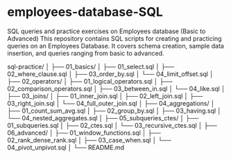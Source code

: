 # employees-database-SQL

SQL queries and practice exercises on Employees database (Basic to Advanced)
This repository contains SQL scripts for creating and practicing queries on an Employees Database. It covers schema creation, sample data insertion, and queries ranging from basic to advanced.

sql-practice/
│
├── 01_basics/
│ ├── 01_select.sql
│ ├── 02_where_clause.sql
│ ├── 03_order_by.sql
│ └── 04_limit_offset.sql
│
├── 02_operators/
│ ├── 01_logical_operators.sql
│ ├── 02_comparison_operators.sql
│ ├── 03_between_in.sql
│ └── 04_like.sql
│
├── 03_joins/
│ ├── 01_inner_join.sql
│ ├── 02_left_join.sql
│ ├── 03_right_join.sql
│ └── 04_full_outer_join.sql
│
├── 04_aggregations/
│ ├── 01_count_sum_avg.sql
│ ├── 02_group_by.sql
│ ├── 03_having.sql
│ └── 04_nested_aggregates.sql
│
├── 05_subqueries_ctes/
│ ├── 01_subqueries.sql
│ ├── 02_ctes.sql
│ └── 03_recursive_ctes.sql
│
├── 06_advanced/
│ ├── 01_window_functions.sql
│ ├── 02_rank_dense_rank.sql
│ ├── 03_case_when.sql
│ └── 04_pivot_unpivot.sql
│
└── README.md
